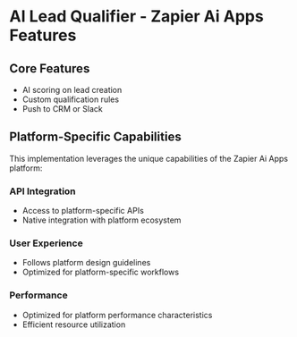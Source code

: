 # AI Lead Qualifier - Zapier Ai Apps Features

## Core Features
- AI scoring on lead creation
- Custom qualification rules
- Push to CRM or Slack

## Platform-Specific Capabilities
This implementation leverages the unique capabilities of the Zapier Ai Apps platform:

### API Integration
- Access to platform-specific APIs
- Native integration with platform ecosystem

### User Experience
- Follows platform design guidelines
- Optimized for platform-specific workflows

### Performance
- Optimized for platform performance characteristics
- Efficient resource utilization
